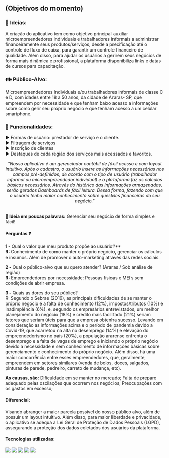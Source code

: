 ## (Objetivos do momento)

### 📩 **Ideias:**

A criação do aplicativo tem como objetivo principal auxiliar microempreendedores individuais e trabalhadores informais a administrar financeiramente seus produtos/serviços, desde a precificação até o controle de fluxo de caixa, para garantir um controle financeiro de qualidade.
Além disso, para ajudar os usuários a gerirem seus negócios de forma mais dinâmica e profissional, a plataforma disponibiliza links e datas de cursos para capacitação.


### :family: **Público-Alvo:** 

Microempreendedores Individuais e/ou trabalhadores informais de classe C e D, com idades entre 18 a 50 anos, da cidade de Araras- SP, que empreendem por necessidade e que tenham baixo acesso a informações sobre como gerir seu próprio negócio e que tenham acesso a um celular smartphone.


### :file_folder: **Funcionalidades:**

▶️ Formas de usuário: prestador de serviço e o cliente. <br>
▶️ Filtragem de serviços <br>
▶️ Inscrição de clientes <br>
▶️ Destaques de cada região dos serviços mais acessados e favoritos.

<div align = center><em>"Nosso aplicativo é um gerenciador contábil de fácil acesso e com layout intuitivo. Após o cadastro, o usuário insere as informações necessárias nos campos pré-definidos, de acordo com o tipo de usuário (trabalhador informal ou microempreendedor individual) e a plataforma faz os cálculos básicos necessários.
Através do histórico das informações armazenadas, serão gerados Dashboards de fácil leitura. Dessa forma, fazendo com que o usuário tenha maior conhecimento sobre questões financeiras do seu negócio."</em></div>
<br>

**:dart: Ideia em poucas palavras:** Gerenciar seu negócio de forma simples e fácil!

#### Perguntas :question:

**1 -** Qual o valor que meu produto propõe ao usuário?** <br>
**R:** Conhecimento de como manter o próprio negócio, gerenciar os cálculos e insumos. Além de promover o auto-marketing através das redes sociais.

**2 -** Qual o público-alvo que eu quero atender? (Araras / Sob análise de região) <br>
**R:** Empreendedores por necessidade: Pessoas físicas e MEI’s sem condições de abrir empresa.

**3 -** Quais as dores do seu público? <br>
R: Segundo o Sebrae (2016), as principais dificuldades de se manter o próprio negócio é a falta de conhecimento (12%), impostos/tributos (10%) e inadimplência (6%), e, segundo os empresários entrevistados, um melhor planejamento do negócio (18%) e crédito mais facilitado (21%) seriam fatores que seriam úteis para que a empresa obtenha sucesso.
Levando em consideração as informações acima e o período de pandemia devido a Covid-19, que acarretou na alta no desemprego (14%) e elevação do empreendedorismo no país (20%), a população ararense enfrenta o desemprego e a falta de vagas de emprego e iniciando o próprio negócio devido a necessidade e sem conhecimento de informações básicas sobre gerenciamento e conhecimento do próprio negócio. Além disso, há uma maior concorrência entre esses empreendedores, que, geralmente, empreendem em setores similares (venda de bolos, doces, salgados, pinturas de parede, pedreiro, carreto de mudança, etc).


**As causas, são:**
Dificuldade em se manter no mercado;
Falta de preparo adequado pelas oscilações que ocorrem nos negócios;
Preocupações com os gastos em excesso;

#### **Diferencial:** 
Visando abranger a maior parcela possível do nosso público alvo, além de possuir um layout intuitivo. Além disso, para maior liberdade e privacidade, o aplicativo se adequa a Lei Geral de Proteção de Dados Pessoais (LGPD), assegurando a proteção dos dados coletados dos usuários da plataforma.

#### **Tecnologias utilizadas:** 
<img src="https://img.icons8.com/nolan/64/api-settings.png"/> <img src="https://img.icons8.com/color/48/000000/typescript.png"/> <img src="https://img.icons8.com/color/48/000000/nodejs.png"/> <img src="https://img.icons8.com/nolan/64/react-native.png"/> <img src="https://img.icons8.com/color/48/000000/mysql-logo.png"/>
